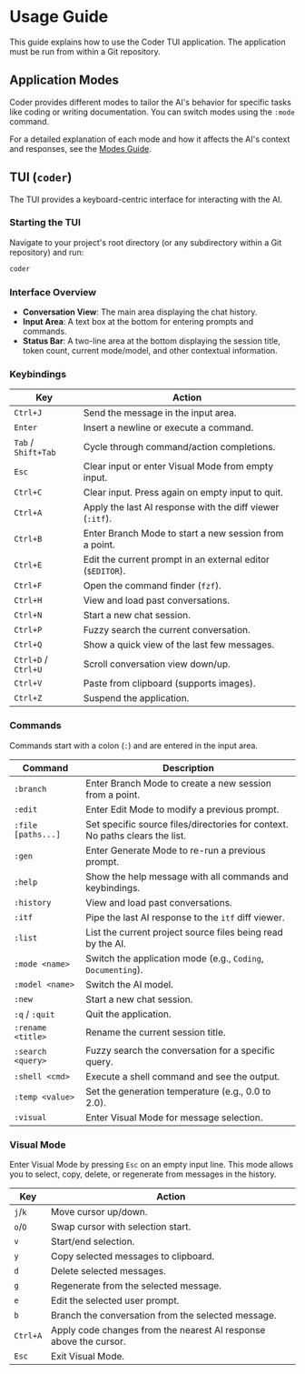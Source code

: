 # Usage Guide

This guide explains how to use the Coder TUI application. The application must be run from within a Git repository.

## Application Modes

Coder provides different modes to tailor the AI's behavior for specific tasks like coding or writing documentation. You can switch modes using the `:mode` command.

For a detailed explanation of each mode and how it affects the AI's context and responses, see the [Modes Guide](./Modes.md).

## TUI (`coder`)

The TUI provides a keyboard-centric interface for interacting with the AI.

### Starting the TUI

Navigate to your project's root directory (or any subdirectory within a Git repository) and run:

```sh
coder
```

### Interface Overview

- **Conversation View**: The main area displaying the chat history.
- **Input Area**: A text box at the bottom for entering prompts and commands.
- **Status Bar**: A two-line area at the bottom displaying the session title, token count, current mode/model, and other contextual information.

### Keybindings

| Key             | Action                                               |
| --------------- | ---------------------------------------------------- |
| `Ctrl+J`        | Send the message in the input area.                  |
| `Enter`         | Insert a newline or execute a command.               |
| `Tab` / `Shift+Tab` | Cycle through command/action completions.            |
| `Esc`           | Clear input or enter Visual Mode from empty input.   |
| `Ctrl+C`        | Clear input. Press again on empty input to quit.     |
| `Ctrl+A`        | Apply the last AI response with the diff viewer (`:itf`). |
| `Ctrl+B`        | Enter Branch Mode to start a new session from a point. |
| `Ctrl+E`        | Edit the current prompt in an external editor (`$EDITOR`). |
| `Ctrl+F`        | Open the command finder (`fzf`).                     |
| `Ctrl+H`        | View and load past conversations.                    |
| `Ctrl+N`        | Start a new chat session.                            |
| `Ctrl+P`        | Fuzzy search the current conversation.               |
| `Ctrl+Q`        | Show a quick view of the last few messages.          |
| `Ctrl+D` / `Ctrl+U` | Scroll conversation view down/up.                    |
| `Ctrl+V`        | Paste from clipboard (supports images).              |
| `Ctrl+Z`        | Suspend the application.                             |

### Commands

Commands start with a colon (`:`) and are entered in the input area.

| Command         | Description                                          |
| --------------- | ---------------------------------------------------- |
| `:branch`       | Enter Branch Mode to create a new session from a point. |
| `:edit`         | Enter Edit Mode to modify a previous prompt.         |
| `:file [paths...]`| Set specific source files/directories for context. No paths clears the list. |
| `:gen`          | Enter Generate Mode to re-run a previous prompt.     |
| `:help`         | Show the help message with all commands and keybindings. |
| `:history`      | View and load past conversations.                    |
| `:itf`          | Pipe the last AI response to the `itf` diff viewer.  |
| `:list`         | List the current project source files being read by the AI. |
| `:mode <name>`  | Switch the application mode (e.g., `Coding`, `Documenting`). |
| `:model <name>` | Switch the AI model.                                 |
| `:new`          | Start a new chat session.                            |
| `:q` / `:quit`  | Quit the application.                                |
| `:rename <title>`| Rename the current session title.                    |
| `:search <query>`| Fuzzy search the conversation for a specific query.  |
| `:shell <cmd>`  | Execute a shell command and see the output.          |
| `:temp <value>` | Set the generation temperature (e.g., 0.0 to 2.0).   |
| `:visual`       | Enter Visual Mode for message selection.             |

### Visual Mode

Enter Visual Mode by pressing `Esc` on an empty input line. This mode allows you to select, copy, delete, or regenerate from messages in the history.

| Key | Action                               |
| --- | ------------------------------------ |
| `j`/`k` | Move cursor up/down.                 |
| `o`/`O` | Swap cursor with selection start.    |
| `v`   | Start/end selection.                 |
| `y`   | Copy selected messages to clipboard. |
| `d`   | Delete selected messages.            |
| `g`   | Regenerate from the selected message.|
| `e`   | Edit the selected user prompt.       |
| `b`   | Branch the conversation from the selected message. |
| `Ctrl+A` | Apply code changes from the nearest AI response above the cursor. |
| `Esc` | Exit Visual Mode.                    |


